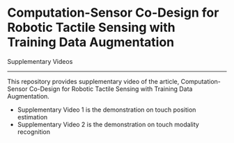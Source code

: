 # Computation-Sensor Co-Design for Robotic Tactile Sensing with Training Data Augmentation
Supplementary Videos
___

This repository provides supplementary video of the article, Computation-Sensor Co-Design for Robotic Tactile Sensing with Training Data Augmentation.
* Supplementary Video 1 is the demonstration on touch position estimation
* Supplementary Video 2 is the demonstration on touch modality recognition

